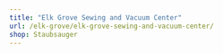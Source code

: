 ```yaml
---
title: "Elk Grove Sewing and Vacuum Center"
url: /elk-grove/elk-grove-sewing-and-vacuum-center/
shop: Staubsauger
---
```

